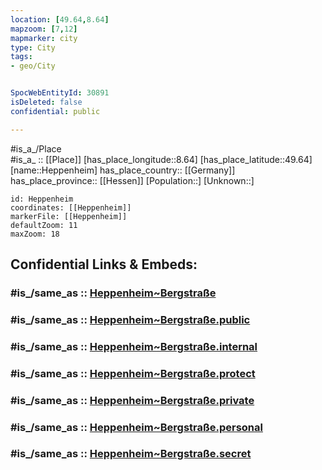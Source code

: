 ```yaml
---
location: [49.64,8.64] 
mapzoom: [7,12] 
mapmarker: city 
type: City
tags:
- geo/City


SpocWebEntityId: 30891
isDeleted: false
confidential: public

---
```

#is_a_/Place  
#is_a_ :: [[Place]] 
[has_place_longitude::8.64] 
[has_place_latitude::49.64] 
[name::Heppenheim] 
has_place_country:: [[Germany]]  
has_place_province:: [[Hessen]] 
[Population::] 
[Unknown::] 


```leaflet
id: Heppenheim
coordinates: [[Heppenheim]] 
markerFile: [[Heppenheim]] 
defaultZoom: 11 
maxZoom: 18
```


## Confidential Links & Embeds: 

### #is_/same_as :: [Heppenheim~Bergstraße](/_Standards/Earth/Continent/Europe/Europe~Central/Germany/Germany~West/Hessen/counties~Hessen/Bergstraße/cities~Bergstraße/Heppenheim~Bergstraße.md) 

### #is_/same_as :: [Heppenheim~Bergstraße.public](/_public/Earth/Continent/Europe/Europe~Central/Germany/Germany~West/Hessen/counties~Hessen/Bergstraße/cities~Bergstraße/Heppenheim~Bergstraße.public.md) 

### #is_/same_as :: [Heppenheim~Bergstraße.internal](/_internal/Earth/Continent/Europe/Europe~Central/Germany/Germany~West/Hessen/counties~Hessen/Bergstraße/cities~Bergstraße/Heppenheim~Bergstraße.internal.md) 

### #is_/same_as :: [Heppenheim~Bergstraße.protect](/_protect/Earth/Continent/Europe/Europe~Central/Germany/Germany~West/Hessen/counties~Hessen/Bergstraße/cities~Bergstraße/Heppenheim~Bergstraße.protect.md) 

### #is_/same_as :: [Heppenheim~Bergstraße.private](/_private/Earth/Continent/Europe/Europe~Central/Germany/Germany~West/Hessen/counties~Hessen/Bergstraße/cities~Bergstraße/Heppenheim~Bergstraße.private.md) 

### #is_/same_as :: [Heppenheim~Bergstraße.personal](/_personal/Earth/Continent/Europe/Europe~Central/Germany/Germany~West/Hessen/counties~Hessen/Bergstraße/cities~Bergstraße/Heppenheim~Bergstraße.personal.md) 

### #is_/same_as :: [Heppenheim~Bergstraße.secret](/_secret/Earth/Continent/Europe/Europe~Central/Germany/Germany~West/Hessen/counties~Hessen/Bergstraße/cities~Bergstraße/Heppenheim~Bergstraße.secret.md)

